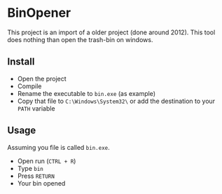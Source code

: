 # BinOpener

This project is an import of a older project (done around 2012).
This tool does nothing than open the trash-bin on windows.

## Install

- Open the project
- Compile
- Rename the executable to `bin.exe` (as example)
- Copy that file to `C:\Windows\System32\` or add the destination to your `PATH` variable

## Usage

Assuming you file is called `bin.exe`.

- Open run (`CTRL + R`)
- Type `bin`
- Press `RETURN`
- Your bin opened

